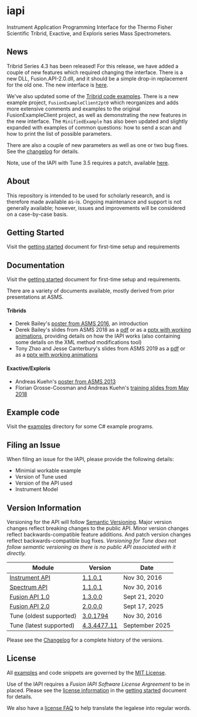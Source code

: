 # iapi
Instrument Application Programming Interface for the Thermo Fisher Scientific Tribrid, Exactive, and Exploris series Mass Spectrometers.

## News

Tribrid Series 4.3 has been released!  For this release, we have added a couple of new features which required changing the interface.  There is a new DLL, Fusion.API-2.0.dll, and it should be a simple drop-in replacement for the old one.  The new interface is [here](https://github.com/thermofisherlsms/iapi/blob/master/lib/tribrid/TribridSeries4pt3/).

We've also updated some of the [Tribrid code examples](https://github.com/thermofisherlsms/iapi/tree/master/examples/tribrid).  There is a new example project, ```FusionExampleClient2pt0``` which reorganizes and adds more extensive comments and examples to the original FusionExampleClient project, as well as demonstrating the new features in the new interface.  The ```MinifiedExample``` has also been updated and slightly expanded with examples of common questions:  how to send a scan and how to print the list of possible parameters.  

There are also a couple of new parameters as well as one or two bug fixes.  See the [changelog](https://github.com/thermofisherlsms/iapi/blob/master/changelog.md) for details.

Note, use of the IAPI with Tune 3.5 requires a patch, available [here](https://github.com/thermofisherlsms/iapi/blob/master/misc/).  

## About

This repository is intended to be used for scholarly research, and is therefore made available as-is.  Ongoing maintenance and support is not generally available; however, issues and improvements will be considered on a case-by-case basis.

## Getting Started

Visit the [getting started](https://github.com/thermofisherlsms/iapi/blob/master/GettingStarted.md) document for first-time setup and requirements

## Documentation

Visit the [getting started](https://github.com/thermofisherlsms/iapi/blob/master/GettingStarted.md) document for first-time setup and requirements.

There are a variety of documents available, mostly derived from prior presentations at ASMS.

#### Tribrids

* Derek Bailey's [poster from ASMS 2016](https://github.com/thermofisherlsms/iapi/blob/master/docs/tribrid/ASMS%202016%20poster%20Derek-Bailey%20API.pdf), an introduction
* Derek Bailey's slides from ASMS 2018 as a [pdf](https://github.com/thermofisherlsms/iapi/blob/master/docs/tribrid/IAPI%20and%20XML%20Modifications.pdf) or as a [pptx with working animations](https://github.com/thermofisherlsms/iapi/blob/master/docs/tribrid/IAPI%20and%20XML%20Modifications.pptx), providing details on how the IAPI works (also containing some details on the XML method modifications tool)
* Tony Zhao and Jesse Canterbury's slides from ASMS 2019 as a [pdf](https://github.com/thermofisherlsms/iapi/blob/master/docs/tribrid/Orbitrap_1300_TonyZhaoJesseCanterbury.pdf) or as a [pptx with working animations](https://github.com/thermofisherlsms/iapi/blob/master/docs/tribrid/IAPI%20and%20XML%20Modifications.pptx)

#### Exactive/Exploris

* Andreas Kuehn's [poster from ASMS 2013](https://github.com/thermofisherlsms/iapi/blob/master/docs/exactive/Customized%20Real-Time%20Control%20of%20Benchtop%20Orbitrap%20MS%20-%20API.pdf)
* Florian Grosse-Coosman and Andreas Kuehn's [training slides from May 2018](https://github.com/thermofisherlsms/iapi/blob/master/docs/exactive/Applied%20API%20Training%20for%20Exactive%20series%20-%20Online%20edition_v1.pdf)

## Example code

Visit the [examples](https://github.com/thermofisherlsms/iapi/tree/master/examples) directory for some C# example programs.

## Filing an Issue

When filing an issue for the IAPI, please provide the following details:

* Minimial workable example
* Version of Tune used
* Version of the API used
* Instrument Model

## Version Information

Versioning for the API will follow [Semantic Versioning](http://semver.org/). Major version changes reflect breaking changes to the public API. Minor version changes reflect backwards-compatible feature additions. And patch version changes reflect backwards-compatible bug fixes. *Versioning for Tune does not follow semantic versioning as there is no public API associated with it directly.*

| Module | Version | Date |
|-----|---------|------|
|[Instrument API](https://github.com/thermofisherlsms/iapi/blob/master/lib/API-2.0.dll) | [1.1.0.1](https://github.com/thermofisherlsms/iapi/blob/master/changelog.md#301794-nov-30-2016)|Nov 30, 2016|
|[Spectrum API](https://github.com/thermofisherlsms/iapi/blob/master/lib/Spectrum-1.0.dll) | [1.1.0.1](https://github.com/thermofisherlsms/iapi/blob/master/changelog.md#301794-nov-30-2016)|Nov 30, 2016|
|[Fusion API 1.0](https://github.com/thermofisherlsms/iapi/blob/master/lib/tribrid/TribridSeries4pt2-and-previous/Fusion.API-1.0.dll) |  [1.3.0.0](https://github.com/thermofisherlsms/iapi/blob/master/changelog.md#22178-nov-7-2016)|Sept 21, 2020|
|[Fusion API 2.0](https://github.com/thermofisherlsms/iapi/blob/master/lib/tribrid/TribridSeries4pt3/Fusion.API-2.0.dll) |  [2.0.0.0](https://github.com/thermofisherlsms/iapi/blob/master/changelog.md#22178-nov-7-2016)|Sept 17, 2025|
|Tune (oldest supported) |  [3.0.1794](https://github.com/thermofisherlsms/iapi/blob/master/changelog.md#301794-nov-30-2016)|Nov 30, 2016|
|Tune (latest supported) |  [4.3.4477.11](https://github.com/thermofisherlsms/iapi/blob/master/changelog.md)|September 2025|

Please see the [Changelog](https://github.com/thermofisherlsms/iapi/blob/master/changelog.md) for a complete history of the versions.

## License

All [examples](https://github.com/thermofisherlsms/iapi/tree/master/examples) and code snippets are governed by the [MIT License](https://github.com/thermofisherlsms/iapi/blob/master/LICENSE).

Use of the IAPI requires a *Fusion IAPI Software License Argreement* to be in placed. Please see the [license information](https://github.com/thermofisherlsms/iapi/blob/master/GettingStarted.md#legal-requirements) in the [getting started](https://github.com/thermofisherlsms/iapi/blob/master/GettingStarted.md) document for details.

We also have a [license FAQ](https://github.com/thermofisherlsms/iapi/blob/master/docs/API%20license%20agreement%20FAQs%20r1.3.pdf) to help translate the legalese into regular words. 
